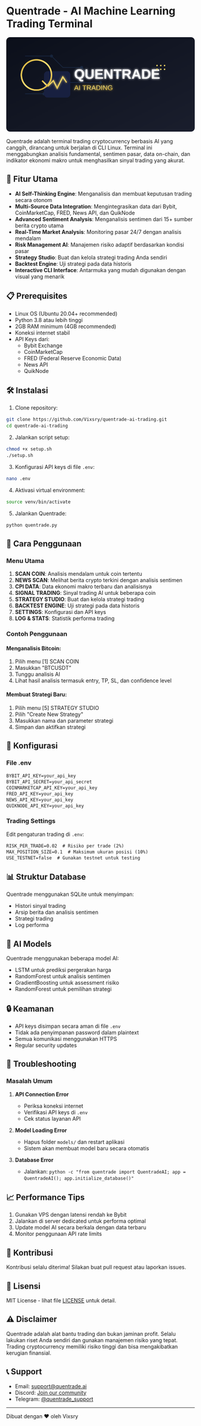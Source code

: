 # Quentrade - AI Machine Learning Trading Terminal

![Quentrade Banner](quentrade/logo/quentrade.svg)

Quentrade adalah terminal trading cryptocurrency berbasis AI yang canggih, dirancang untuk berjalan di CLI Linux. Terminal ini menggabungkan analisis fundamental, sentimen pasar, data on-chain, dan indikator ekonomi makro untuk menghasilkan sinyal trading yang akurat.

## 🚀 Fitur Utama

- **AI Self-Thinking Engine**: Menganalisis dan membuat keputusan trading secara otonom
- **Multi-Source Data Integration**: Mengintegrasikan data dari Bybit, CoinMarketCap, FRED, News API, dan QuikNode
- **Advanced Sentiment Analysis**: Menganalisis sentimen dari 15+ sumber berita crypto utama
- **Real-Time Market Analysis**: Monitoring pasar 24/7 dengan analisis mendalam
- **Risk Management AI**: Manajemen risiko adaptif berdasarkan kondisi pasar
- **Strategy Studio**: Buat dan kelola strategi trading Anda sendiri
- **Backtest Engine**: Uji strategi pada data historis
- **Interactive CLI Interface**: Antarmuka yang mudah digunakan dengan visual yang menarik

## 📋 Prerequisites

- Linux OS (Ubuntu 20.04+ recommended)
- Python 3.8 atau lebih tinggi
- 2GB RAM minimum (4GB recommended)
- Koneksi internet stabil
- API Keys dari:
  - Bybit Exchange
  - CoinMarketCap
  - FRED (Federal Reserve Economic Data)
  - News API
  - QuikNode

## 🛠️ Instalasi

1. Clone repository:
```bash
git clone https://github.com/Vixsry/quentrade-ai-trading.git
cd quentrade-ai-trading
```

2. Jalankan script setup:
```bash
chmod +x setup.sh
./setup.sh
```

3. Konfigurasi API keys di file `.env`:
```bash
nano .env
```

4. Aktivasi virtual environment:
```bash
source venv/bin/activate
```

5. Jalankan Quentrade:
```bash
python quentrade.py
```

## 📖 Cara Penggunaan

### Menu Utama

1. **SCAN COIN**: Analisis mendalam untuk coin tertentu
2. **NEWS SCAN**: Melihat berita crypto terkini dengan analisis sentimen
3. **CPI DATA**: Data ekonomi makro terbaru dan analisisnya
4. **SIGNAL TRADING**: Sinyal trading AI untuk beberapa coin
5. **STRATEGY STUDIO**: Buat dan kelola strategi trading
6. **BACKTEST ENGINE**: Uji strategi pada data historis
7. **SETTINGS**: Konfigurasi dan API keys
8. **LOG & STATS**: Statistik performa trading

### Contoh Penggunaan

#### Menganalisis Bitcoin:
1. Pilih menu [1] SCAN COIN
2. Masukkan "BTCUSDT"
3. Tunggu analisis AI
4. Lihat hasil analisis termasuk entry, TP, SL, dan confidence level

#### Membuat Strategi Baru:
1. Pilih menu [5] STRATEGY STUDIO
2. Pilih "Create New Strategy"
3. Masukkan nama dan parameter strategi
4. Simpan dan aktifkan strategi

## 🔧 Konfigurasi

### File .env
```env
BYBIT_API_KEY=your_api_key
BYBIT_API_SECRET=your_api_secret
COINMARKETCAP_API_KEY=your_api_key
FRED_API_KEY=your_api_key
NEWS_API_KEY=your_api_key
QUIKNODE_API_KEY=your_api_key
```

### Trading Settings
Edit pengaturan trading di `.env`:
```env
RISK_PER_TRADE=0.02  # Risiko per trade (2%)
MAX_POSITION_SIZE=0.1  # Maksimum ukuran posisi (10%)
USE_TESTNET=false  # Gunakan testnet untuk testing
```

## 📊 Struktur Database

Quentrade menggunakan SQLite untuk menyimpan:
- Histori sinyal trading
- Arsip berita dan analisis sentimen
- Strategi trading
- Log performa

## 🧠 AI Models

Quentrade menggunakan beberapa model AI:
- LSTM untuk prediksi pergerakan harga
- RandomForest untuk analisis sentimen
- GradientBoosting untuk assessment risiko
- RandomForest untuk pemilihan strategi

## 🔒 Keamanan

- API keys disimpan secara aman di file `.env`
- Tidak ada penyimpanan password dalam plaintext
- Semua komunikasi menggunakan HTTPS
- Regular security updates

## 🐛 Troubleshooting

### Masalah Umum

1. **API Connection Error**
   - Periksa koneksi internet
   - Verifikasi API keys di `.env`
   - Cek status layanan API

2. **Model Loading Error**
   - Hapus folder `models/` dan restart aplikasi
   - Sistem akan membuat model baru secara otomatis

3. **Database Error**
   - Jalankan: `python -c "from quentrade import QuentradeAI; app = QuentradeAI(); app.initialize_database()"`

## 📈 Performance Tips

1. Gunakan VPS dengan latensi rendah ke Bybit
2. Jalankan di server dedicated untuk performa optimal
3. Update model AI secara berkala dengan data terbaru
4. Monitor penggunaan API rate limits

## 🤝 Kontribusi

Kontribusi selalu diterima! Silakan buat pull request atau laporkan issues.

## 📄 Lisensi

MIT License - lihat file [LICENSE](LICENSE) untuk detail.

## ⚠️ Disclaimer

Quentrade adalah alat bantu trading dan bukan jaminan profit. Selalu lakukan riset Anda sendiri dan gunakan manajemen risiko yang tepat. Trading cryptocurrency memiliki risiko tinggi dan bisa mengakibatkan kerugian finansial.

## 📞 Support

- Email: support@quentrade.ai
- Discord: [Join our community](https://discord.gg/quentrade)
- Telegram: [@quentrade_support](https://t.me/quentrade_support)

---

Dibuat dengan ❤️ oleh Vixsry